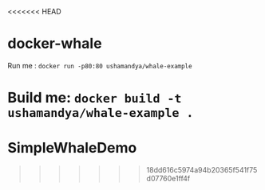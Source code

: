 <<<<<<< HEAD
# docker-whale

Run me : `docker run -p80:80 ushamandya/whale-example`

Build me: `docker build -t ushamandya/whale-example .`
=======
# SimpleWhaleDemo
>>>>>>> 18dd616c5974a94b20365f541f75d07760e1ff4f
